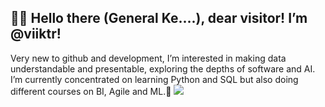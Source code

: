 👋🏻 Hello there (General Ke....), dear visitor! I’m @viiktr!
---
Very new to github and development, I’m interested in making data understandable and presentable, exploring the depths of software and AI.
 I’m currently concentrated on learning Python and SQL but also doing different courses on BI, Agile and ML.🔹
![](https://komarev.com/ghpvc/?username=viiktr&style=flat-square&color=blue)
<!---
viiktr/viiktr is a ✨ special ✨ repository because its `README.md` (this file) appears on your GitHub profile.
You can click the Preview link to take a look at your changes.
--->
